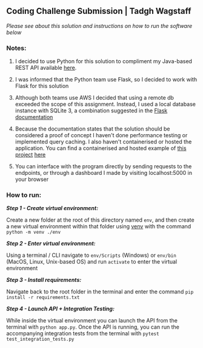 ## Coding Challenge Submission | Tadgh Wagstaff

*Please see about this solution and instructions on how to run the software below*

### Notes: 

1) I decided to use Python for this solution to compliment my Java-based REST API available [here](https://github.com/TadghW/pprRank). 

2) I was informed that the Python team use Flask, so I decided to work with Flask for this solution

2) Although both teams use AWS I decided that using a remote db exceeded the scope of this assignment. Instead, I used a local database instance with SQLite 3, a combination suggested in the [Flask documentation](https://flask.palletsprojects.com/en/2.2.x/patterns/sqlite3/)

3) Because the documentation states that the solution should be considered a proof of concept I haven't done performance testing or implemented query caching. I also haven't containerised or hosted the application. You can find a containerised and hosted example of [this project](https://github.com/TadghW/pprRank) [here](https://headphones.science)

4) You can interface with the program directly by sending requests to the endpoints, or through a dashboard I made by visiting localhost:5000 in your browser

### How to run: 

_**Step 1 - Create virtual environment:**_ 

Create a new folder at the root of this directory named ``env``, and then create a new virtual environment within that folder using [venv](https://docs.python.org/3/library/venv.html#module-venv) with the command ``python -m venv ./env``

_**Step 2 - Enter virtual environment:**_ 

Using a terminal / CLI navigate to ``env/Scripts`` (Windows) or ``env/bin`` (MacOS, Linux, Unix-based OS) and run `activate` to enter the virtual environment 

_**Step 3 - Install requirements:**_ 

Navigate back to the root folder in the terminal and enter the command `pip install -r requirements.txt`

_**Step 4 - Launch API + Integration Testing:**_ 

While inside the virtual environment you can launch the API from the terminal with `python app.py`. Once the API is running, you can run the accompanying integration tests from the terminal with `pytest test_integration_tests.py`

